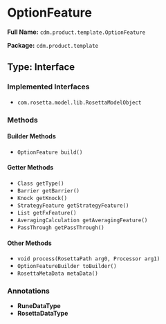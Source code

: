# OptionFeature

**Full Name:** `cdm.product.template.OptionFeature`

**Package:** `cdm.product.template`

## Type: Interface

### Implemented Interfaces

- `com.rosetta.model.lib.RosettaModelObject`

### Methods

#### Builder Methods

- `OptionFeature build()`

#### Getter Methods

- `Class getType()`
- `Barrier getBarrier()`
- `Knock getKnock()`
- `StrategyFeature getStrategyFeature()`
- `List getFxFeature()`
- `AveragingCalculation getAveragingFeature()`
- `PassThrough getPassThrough()`

#### Other Methods

- `void process(RosettaPath arg0, Processor arg1)`
- `OptionFeatureBuilder toBuilder()`
- `RosettaMetaData metaData()`

### Annotations

- **RuneDataType**
- **RosettaDataType**

